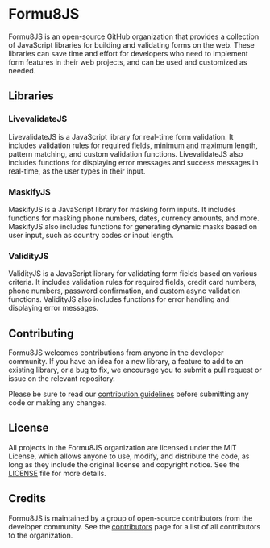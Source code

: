 # Formu8JS

Formu8JS is an open-source GitHub organization that provides a collection of JavaScript libraries for building and validating forms on the web. These libraries can save time and effort for developers who need to implement form features in their web projects, and can be used and customized as needed.

## Libraries

### LivevalidateJS

LivevalidateJS is a JavaScript library for real-time form validation. It includes validation rules for required fields, minimum and maximum length, pattern matching, and custom validation functions. LivevalidateJS also includes functions for displaying error messages and success messages in real-time, as the user types in their input.

### MaskifyJS

MaskifyJS is a JavaScript library for masking form inputs. It includes functions for masking phone numbers, dates, currency amounts, and more. MaskifyJS also includes functions for generating dynamic masks based on user input, such as country codes or input length.

### ValidityJS

ValidityJS is a JavaScript library for validating form fields based on various criteria. It includes validation rules for required fields, credit card numbers, phone numbers, password confirmation, and custom async validation functions. ValidityJS also includes functions for error handling and displaying error messages.

## Contributing

Formu8JS welcomes contributions from anyone in the developer community. If you have an idea for a new library, a feature to add to an existing library, or a bug to fix, we encourage you to submit a pull request or issue on the relevant repository.

Please be sure to read our [contribution guidelines](CONTRIBUTING.md) before submitting any code or making any changes.

## License

All projects in the Formu8JS organization are licensed under the MIT License, which allows anyone to use, modify, and distribute the code, as long as they include the original license and copyright notice. See the [LICENSE](LICENSE) file for more details.

## Credits

Formu8JS is maintained by a group of open-source contributors from the developer community. See the [contributors](https://github.com/Formu8JS?tab=contributors) page for a list of all contributors to the organization.
